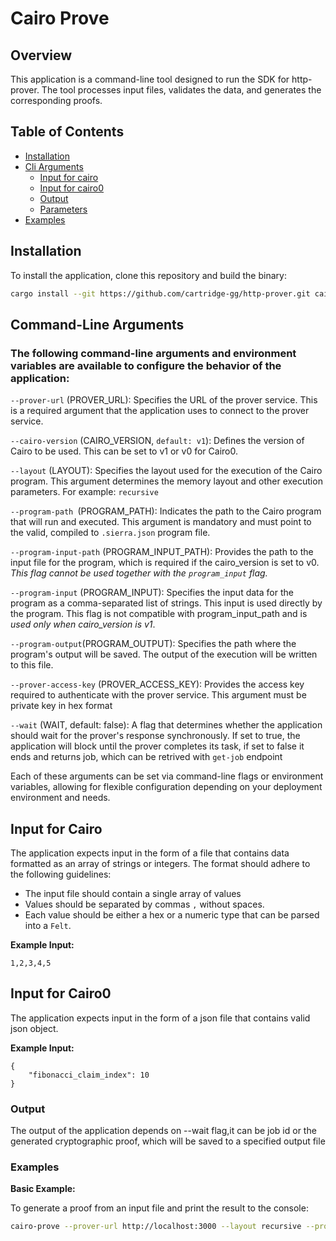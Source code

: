 # Cairo Prove 
## Overview

This application is a command-line tool designed to run the SDK for http-prover. The tool processes input files, validates the data, and generates the corresponding proofs. 

## Table of Contents

- [Installation](#installation)
- [Cli Arguments](#command-line-arguments)
  - [Input for cairo](#input-for-cairo)
  - [Input for cairo0](#input-for-cairo0)
  - [Output](#output)
  - [Parameters](#parameters)
- [Examples](#examples)

## Installation

To install the application, clone this repository and build the binary:

```bash
cargo install --git https://github.com/cartridge-gg/http-prover.git cairo-prove
```
## Command-Line Arguments
### The following command-line arguments and environment variables are available to configure the behavior of the application:

`--prover-url` (PROVER_URL): Specifies the URL of the prover service. This is a required argument that the application uses to connect to the prover service.

`--cairo-version` (CAIRO_VERSION, `default: v1`): Defines the version of Cairo to be used. This can be set to v1 or v0 for Cairo0.

`--layout` (LAYOUT): Specifies the layout used for the execution of the Cairo program. This argument determines the memory layout and other execution parameters. For example: `recursive`

`--program-path `(PROGRAM_PATH): Indicates the path to the Cairo program that will run and executed. This argument is mandatory and must point to the valid, compiled to `.sierra.json` program file.

`--program-input-path` (PROGRAM_INPUT_PATH): Provides the path to the input file for the program, which is required if the cairo_version is set to v0. *This flag cannot be used together with the `program_input` flag.*

`--program-input` (PROGRAM_INPUT): Specifies the input data for the program as a comma-separated list of strings. This input is used directly by the program. This flag is not compatible with program_input_path and is *used only when cairo_version is v1*.

`--program-output`(PROGRAM_OUTPUT): Specifies the path where the program's output will be saved. The output of the execution will be written to this file.

`--prover-access-key` (PROVER_ACCESS_KEY): Provides the access key required to authenticate with the prover service. This argument must be private key in hex format

`--wait` (WAIT, default: false): A flag that determines whether the application should wait for the prover's response synchronously. If set to true, the application will block until the prover completes its task, if set to false it ends and returns job, which can be retrived with `get-job` endpoint

Each of these arguments can be set via command-line flags or environment variables, allowing for flexible configuration depending on your deployment environment and needs.

## Input for Cairo

The application expects input in the form of a file that contains data formatted as an array of strings or integers. The format should adhere to the following guidelines:

- The input file should contain a single array of values
- Values should be separated by commas `,` without spaces.
- Each value should be either a hex or a numeric type that can be parsed into a `Felt`.

**Example Input:**

```plaintext
1,2,3,4,5
```
## Input for Cairo0
The application expects input in the form of a json file that contains valid json object.

**Example Input:**
```
{
    "fibonacci_claim_index": 10
}
```
### Output

The output of the application depends on --wait flag,it can be job id or the generated cryptographic proof, which will be saved to a specified output file


### Examples

**Basic Example:**

To generate a proof from an input file and print the result to the console:

```bash
cairo-prove --prover-url http://localhost:3000 --layout recursive --program-path examples/cairo/fibonacci_compiled.json --program-input-path examples/cairo/input.json --wait --program-output proof.json --prover-access-key 0xf5061793648ab019cc27d6c9a2bd8a2b651f9224ae9ae2c0990fd32ed2172f48
```

